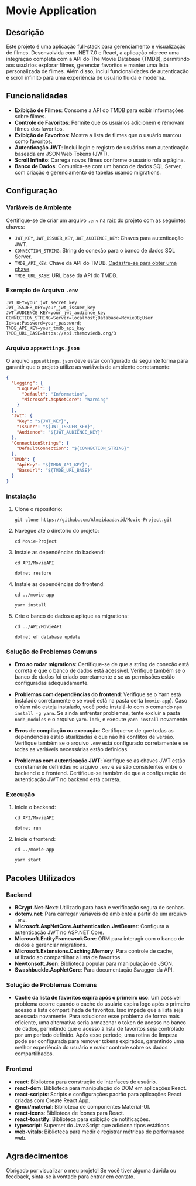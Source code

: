 # Movie Application

## Descrição
Este projeto é uma aplicação full-stack para gerenciamento e visualização de filmes. Desenvolvida com .NET 7.0 e React, a aplicação oferece uma integração completa com a API do The Movie Database (TMDB), permitindo aos usuários explorar filmes, gerenciar favoritos e manter uma lista personalizada de filmes. Além disso, inclui funcionalidades de autenticação e scroll infinito para uma experiência de usuário fluida e moderna.

## Funcionalidades

- **Exibição de Filmes**: Consome a API do TMDB para exibir informações sobre filmes.
- **Controle de Favoritos**: Permite que os usuários adicionem e removam filmes dos favoritos.
- **Exibição de Favoritos**: Mostra a lista de filmes que o usuário marcou como favoritos.
- **Autenticação JWT**: Inclui login e registro de usuários com autenticação baseada em JSON Web Tokens (JWT).
- **Scroll Infinito**: Carrega novos filmes conforme o usuário rola a página.
- **Banco de Dados**: Comunica-se com um banco de dados SQL Server, com criação e gerenciamento de tabelas usando migrations.

## Configuração

### Variáveis de Ambiente

Certifique-se de criar um arquivo `.env` na raiz do projeto com as seguintes chaves:
- `JWT_KEY`, `JWT_ISSUER_KEY`, `JWT_AUDIENCE_KEY`: Chaves para autenticação JWT.
- `CONNECTION_STRING`: String de conexão para o banco de dados SQL Server.
- `TMDB_API_KEY`: Chave da API do TMDB. [Cadastre-se para obter uma chave](https://developer.themoviedb.org/docs/getting-started).
- `TMDB_URL_BASE`: URL base da API do TMDB.
### Exemplo de Arquivo `.env`

```dotenv
JWT_KEY=your_jwt_secret_key
JWT_ISSUER_KEY=your_jwt_issuer_key
JWT_AUDIENCE_KEY=your_jwt_audience_key
CONNECTION_STRING=Server=localhost;Database=MovieDB;User Id=sa;Password=your_password;
TMDB_API_KEY=your_tmdb_api_key
TMDB_URL_BASE=https://api.themoviedb.org/3
```
### Arquivo `appsettings.json`
O arquivo `appsettings.json` deve estar configurado da seguinte forma para garantir que o projeto utilize as variáveis de ambiente corretamente:

```json
{
  "Logging": {
    "LogLevel": {
      "Default": "Information",
      "Microsoft.AspNetCore": "Warning"
    }
  },
  "Jwt": {
    "Key": "${JWT_KEY}",
    "Issuer": "${JWT_ISSUER_KEY}",
    "Audience": "${JWT_AUDIENCE_KEY}"
  },
  "ConnectionStrings": {
    "DefaultConnection": "${CONNECTION_STRING}"
  },
  "TMDb": {
    "ApiKey": "${TMDB_API_KEY}",
    "BaseUrl": "${TMDB_URL_BASE}"
  }
}
```

### Instalação

1. Clone o repositório:

   `git clone https://github.com/Almeidaadavid/Movie-Project.git`

2. Navegue até o diretório do projeto:

   `cd Movie-Project`

3. Instale as dependências do backend:

    `cd API/MovieAPI`
    
   `dotnet restore`

4. Instale as dependências do frontend:

   `cd ../movie-app`
   
   `yarn install`

5. Crie o banco de dados e aplique as migrations:

    `cd ../API/MovieAPI`
    
   `dotnet ef database update`
   
### Solução de Problemas Comuns

- **Erro ao rodar migrations**: Certifique-se de que a string de conexão está correta e que o banco de dados está acessível. Verifique também se o banco de dados foi criado corretamente e se as permissões estão configuradas adequadamente.

- **Problemas com dependências do frontend**: Verifique se o Yarn está instalado corretamente e se você está na pasta certa (`movie-app`). Caso o Yarn não esteja instalado, você pode instalá-lo com o comando `npm install -g yarn`. Se ainda enfrentar problemas, tente excluir a pasta `node_modules` e o arquivo `yarn.lock`, e execute `yarn install` novamente.

- **Erros de compilação ou execução**: Certifique-se de que todas as dependências estão atualizadas e que não há conflitos de versão. Verifique também se o arquivo `.env` está configurado corretamente e se todas as variáveis necessárias estão definidas.

- **Problemas com autenticação JWT**: Verifique se as chaves JWT estão corretamente definidas no arquivo `.env` e se são consistentes entre o backend e o frontend. Certifique-se também de que a configuração de autenticação JWT no backend está correta.

### Execução

1. Inicie o backend:

    `cd API/MovieAPI`
   
   `dotnet run`

2. Inicie o frontend:

    `cd ../movie-app`
   
   `yarn start`

## Pacotes Utilizados

### Backend

- **BCrypt.Net-Next**: Utilizado para hash e verificação segura de senhas.
- **dotenv.net**: Para carregar variáveis de ambiente a partir de um arquivo `.env`.
- **Microsoft.AspNetCore.Authentication.JwtBearer**: Configura a autenticação JWT no ASP.NET Core.
- **Microsoft.EntityFrameworkCore**: ORM para interagir com o banco de dados e gerenciar migrations.
- **Microsoft.Extensions.Caching.Memory**: Para controle de cache, utilizado ao compartilhar a lista de favoritos.
- **Newtonsoft.Json**: Biblioteca popular para manipulação de JSON.
- **Swashbuckle.AspNetCore**: Para documentação Swagger da API.

### Solução de Problemas Comuns

- **Cache da lista de favoritos expira após o primeiro uso**: Um possível problema ocorre quando o cache do usuário expira logo após o primeiro acesso à lista compartilhada de favoritos. Isso impede que a lista seja acessada novamente. Para solucionar esse problema de forma mais eficiente, uma alternativa seria armazenar o token de acesso no banco de dados, permitindo que o acesso à lista de favoritos seja controlado por um período definido. Após esse período, uma rotina de limpeza pode ser configurada para remover tokens expirados, garantindo uma melhor experiência do usuário e maior controle sobre os dados compartilhados.

### Frontend

- **react**: Biblioteca para construção de interfaces de usuário.
- **react-dom**: Biblioteca para manipulação do DOM em aplicações React.
- **react-scripts**: Scripts e configurações padrão para aplicações React criadas com Create React App.
- **@mui/material**: Biblioteca de componentes Material-UI.
- **react-icons**: Biblioteca de ícones para React.
- **react-toastify**: Biblioteca para exibição de notificações.
- **typescript**: Superset do JavaScript que adiciona tipos estáticos.
- **web-vitals**: Biblioteca para medir e registrar métricas de performance web.

## Agradecimentos

Obrigado por visualizar o meu projeto! Se você tiver alguma dúvida ou feedback, sinta-se à vontade para entrar em contato.